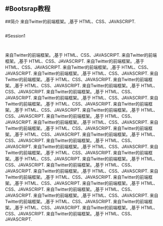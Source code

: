 #Bootsrap教程
---
##简介
来自Twitter的前端框架。,基于 HTML、CSS、JAVASCRIPT.
##
#Session1
```

```
##
##
来自Twitter的前端框架。,基于 HTML、CSS、JAVASCRIPT.
来自Twitter的前端框架。,基于 HTML、CSS、JAVASCRIPT.
来自Twitter的前端框架。,基于 HTML、CSS、JAVASCRIPT.
来自Twitter的前端框架。,基于 HTML、CSS、JAVASCRIPT.
来自Twitter的前端框架。,基于 HTML、CSS、JAVASCRIPT.
来自Twitter的前端框架。,基于 HTML、CSS、JAVASCRIPT.
来自Twitter的前端框架。,基于 HTML、CSS、JAVASCRIPT.
来自Twitter的前端框架。,基于 HTML、CSS、JAVASCRIPT.
来自Twitter的前端框架。,基于 HTML、CSS、JAVASCRIPT.
来自Twitter的前端框架。,基于 HTML、CSS、JAVASCRIPT.
来自Twitter的前端框架。,基于 HTML、CSS、JAVASCRIPT.
来自Twitter的前端框架。,基于 HTML、CSS、JAVASCRIPT.
来自Twitter的前端框架。,基于 HTML、CSS、JAVASCRIPT.
来自Twitter的前端框架。,基于 HTML、CSS、JAVASCRIPT.
来自Twitter的前端框架。,基于 HTML、CSS、JAVASCRIPT.
来自Twitter的前端框架。,基于 HTML、CSS、JAVASCRIPT.
来自Twitter的前端框架。,基于 HTML、CSS、JAVASCRIPT.
来自Twitter的前端框架。,基于 HTML、CSS、JAVASCRIPT.
来自Twitter的前端框架。,基于 HTML、CSS、JAVASCRIPT.
来自Twitter的前端框架。,基于 HTML、CSS、JAVASCRIPT.
来自Twitter的前端框架。,基于 HTML、CSS、JAVASCRIPT.
来自Twitter的前端框架。,基于 HTML、CSS、JAVASCRIPT.
来自Twitter的前端框架。,基于 HTML、CSS、JAVASCRIPT.
来自Twitter的前端框架。,基于 HTML、CSS、JAVASCRIPT.
来自Twitter的前端框架。,基于 HTML、CSS、JAVASCRIPT.
来自Twitter的前端框架。,基于 HTML、CSS、JAVASCRIPT.
来自Twitter的前端框架。,基于 HTML、CSS、JAVASCRIPT.
来自Twitter的前端框架。,基于 HTML、CSS、JAVASCRIPT.
来自Twitter的前端框架。,基于 HTML、CSS、JAVASCRIPT.
来自Twitter的前端框架。,基于 HTML、CSS、JAVASCRIPT.
来自Twitter的前端框架。,基于 HTML、CSS、JAVASCRIPT.
来自Twitter的前端框架。,基于 HTML、CSS、JAVASCRIPT.
来自Twitter的前端框架。,基于 HTML、CSS、JAVASCRIPT.
来自Twitter的前端框架。,基于 HTML、CSS、JAVASCRIPT.